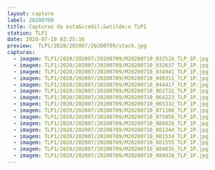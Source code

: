 ```yaml
---
layout: capture
label: 20200709
title: Capturas da esta&ccedil;&atilde;o TLP1
station: TLP1
date: 2020-07-10 03:25:16
preview:  TLP1/2020/202007/20200709/stack.jpg
capturas:
  - imagem: TLP1/2020/202007/20200709/M20200710_032516_TLP_1P.jpg
  - imagem: TLP1/2020/202007/20200709/M20200710_032637_TLP_1P.jpg
  - imagem: TLP1/2020/202007/20200709/M20200710_034941_TLP_1P.jpg
  - imagem: TLP1/2020/202007/20200709/M20200710_040311_TLP_1P.jpg
  - imagem: TLP1/2020/202007/20200709/M20200710_044417_TLP_1P.jpg
  - imagem: TLP1/2020/202007/20200709/M20200710_062731_TLP_1P.jpg
  - imagem: TLP1/2020/202007/20200709/M20200710_064223_TLP_1P.jpg
  - imagem: TLP1/2020/202007/20200709/M20200710_065332_TLP_1P.jpg
  - imagem: TLP1/2020/202007/20200709/M20200710_071108_TLP_1P.jpg
  - imagem: TLP1/2020/202007/20200709/M20200710_075056_TLP_1P.jpg
  - imagem: TLP1/2020/202007/20200709/M20200710_080828_TLP_1P.jpg
  - imagem: TLP1/2020/202007/20200709/M20200710_081344_TLP_1P.jpg
  - imagem: TLP1/2020/202007/20200709/M20200710_081534_TLP_1P.jpg
  - imagem: TLP1/2020/202007/20200709/M20200710_081555_TLP_1P.jpg
  - imagem: TLP1/2020/202007/20200709/M20200710_084835_TLP_1P.jpg
  - imagem: TLP1/2020/202007/20200709/M20200710_084916_TLP_1P.jpg
---
```

